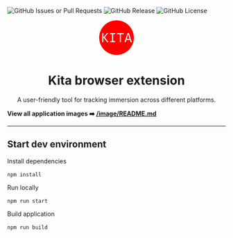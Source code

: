 ![GitHub Issues or Pull Requests](https://img.shields.io/github/issues/kitamersion/kita-browser-extension?style=for-the-badge)
![GitHub Release](https://img.shields.io/github/v/release/kitamersion/kita-browser-extension?style=for-the-badge)
![GitHub License](https://img.shields.io/github/license/kitamersion/kita-browser-extension?style=for-the-badge)


<div align="center">
  <a href="https://github.com/kitamersion/kita-browser-extension">
    <img src="firefox/icons/icon512.png" alt="Logo" width="80" height="80">
  </a>

  <h1 align="center">Kita browser extension</h1>

  <p align="center">
    A user-friendly tool for tracking immersion across different platforms.
  </p>
</div>

**View all application images ➡️  [/image/README.md](/images/README.md)**

---

## Start dev environment


Install dependencies

```
npm install
```

Run locally

```
npm run start
```

Build application

```
npm run build
```
